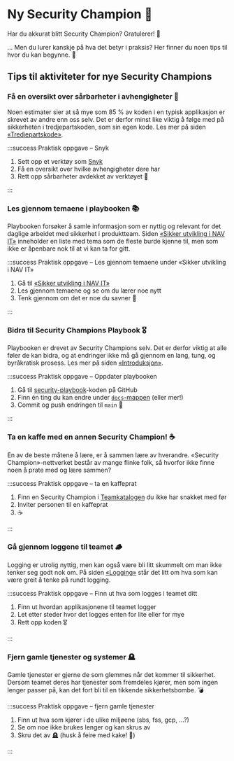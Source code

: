 # Ny Security Champion 🤗

Har du akkurat blitt Security Champion? Gratulerer! 🎉

… Men du lurer kanskje på hva det betyr i praksis? Her finner du noen tips til hvor du kan begynne. 🚀

## Tips til aktiviteter for nye Security Champions

### Få en oversikt over sårbarheter i avhengigheter 👀

Noen estimater sier at så mye som 85 % av koden i en typisk applikasjon er skrevet av andre enn oss selv. Det er derfor minst like viktig å følge med på sikkerheten i tredjepartskoden, som sin egen kode. Les mer på siden [«Tredjepartskode»](/docs/sikker-utvikling/tredjepartskode).

:::success Praktisk oppgave – Snyk

1. Sett opp et verktøy som [Snyk](/docs/sikker-utvikling/tredjepartskode#snyk)
2. Få en oversikt over hvilke avhengigheter dere har
3. Rett opp sårbarheter avdekket av verktøyet 🥷

:::

### Les gjennom temaene i playbooken 📚

Playbooken forsøker å samle informasjon som er nyttig og relevant for det daglige arbeidet med sikkerhet i produktteam. Siden [«Sikker utvikling i NAV IT»](/docs/sikker-utvikling) inneholder en liste med tema som de fleste burde kjenne til, men som ikke er åpenbare nok til at vi kan ta for gitt.

:::success Praktisk oppgave – Les gjennom temaene under «Sikker utvikling i NAV IT»

1. Gå til [«Sikker utvikling i NAV IT»](/docs/sikker-utvikling)
2. Les gjennom temaene og se om du lærer noe nytt
3. Tenk gjennom om det er noe du savner 💭

:::

### Bidra til Security Champions Playbook 🎖

Playbooken er drevet av Security Champions selv. Det er derfor viktig at alle føler de kan bidra, og at endringer ikke må gå gjennom en lang, tung, og byråkratisk prosess. Les mer på siden [«Introduksjon»](/docs/#forslag-kommentarer-eller-feil).

:::success Praktisk oppgave – Oppdater playbooken

1. Gå til [security-playbook](https://github.com/navikt/security-playbook)-koden på GitHub
2. Finn én ting du kan endre under [`docs`-mappen](https://github.com/navikt/playbook/tree/main/docs) (eller mer!)
3. Commit og push endringen til `main` 🥳

:::

### Ta en kaffe med en annen Security Champion! ☕️

En av de beste måtene å lære, er å sammen lære av hverandre. «Security Champion»-nettverket består av mange flinke folk, så hvorfor ikke finne noen å prate med og lære sammen?

:::success Praktisk oppgave – ta en kaffeprat

1. Finn en Security Champion i [Teamkatalogen](https://teamkatalog.nav.no/dashboard/members/role/SECURITY_CHAMPION) du ikke har snakket med før
2. Inviter personen til en kaffeprat
3. ☕️

:::

### Gå gjennom loggene til teamet 🪵

Logging er utrolig nyttig, men kan også være bli litt skummelt om man ikke tenker seg godt nok om. På siden [«Logging»](/docs/sikker-utvikling/logging) står det litt om hva som kan være greit å tenke på rundt logging.

:::success Praktisk oppgave – Finn ut hva som logges i teamet ditt

1. Finn ut hvordan applikasjonene til teamet logger
2. Let etter steder hvor det logges enten for lite eller for mye
3. Rett opp koden 🎖

:::

### Fjern gamle tjenester og systemer 🪦

Gamle tjenester er gjerne de som glemmes når det kommer til sikkerhet. Dersom teamet deres har tjenester som fremdeles kjører, men som ingen lenger passer på, kan det fort bli til en tikkende sikkerhetsbombe. 💣

:::success Praktisk oppgave – fjern gamle tjenester

1. Finn ut hva som kjører i de ulike miljøene (sbs, fss, gcp, …?)
2. Se om noe ikke brukes lenger og kan skrus av
3. Skru det av 🪦 (husk å feire med kake! 🍰)

:::
